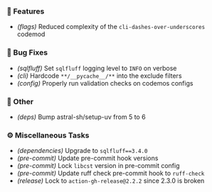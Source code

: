### 🚀 Features

- *(flags)* Reduced complexity of the `cli-dashes-over-underscores` codemod

### 🐛 Bug Fixes

- *(sqlfluff)* Set `sqlfluff` logging level to `INFO` on verbose
- *(cli)* Hardcode `**/__pycache__/**` into the exclude filters
- *(config)* Properly run validation checks on codemos configs

### 💼 Other

- *(deps)* Bump astral-sh/setup-uv from 5 to 6

### ⚙️ Miscellaneous Tasks

- *(dependencies)* Upgrade to ``sqlfluff==3.4.0``
- *(pre-commit)* Update pre-commit hook versions
- *(pre-commit)* Lock `libcst` version in pre-commit config
- *(pre-commit)* Update ruff check pre-commit hook to `ruff-check`
- *(release)* Lock to `action-gh-release@2.2.2` since 2.3.0 is broken

